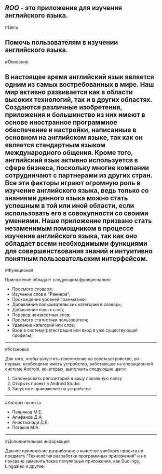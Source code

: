 ***ROO*** - это приложение для изучения английского языка.
---
#Цель

Помочь пользователям в изучении английского языка.
---

#Описание

В настоящее время английский язык является одним из самых востребованных в мире. Наш мир активно развивается как в области высоких технологий, так и в других областях. Создаются различные изобретения, приложения и большинство из них имеют в основе иностранное программное обеспечение и настройки, написанные в основном на английском языке, так как он является стандартным языком международного общения. Кроме того, английский язык активно используется в сфере бизнеса, поскольку многие компании сотрудничают с партнерами из других стран. Все эти факторы играют огромную роль в изучение английского языка, ведь только со знаниями данного языка можно стать успешным в той или иной области, если использовать его в совокупности со своими умениями.
Наше приложение призвано стать незаменимым помощником в процессе изучение английского языка, так как оно 
обладает всеми необходимыми функциями для совершенствования знаний и интуитивно понятным пользовательским интерфейсом.
---
#Функционал

Приложение обладает следующим функционалом:
- Просмотр словаря;
- Изучение слов в "Раннере";
- Прохождение уровней грамматики;
- Добавление пользовательских категорий в словарь;
- Добавление новых слов;
- Перевод неизвестных слов;
- Просмотр статистики пользователя;
- Удаление категорий или слов;
- Вход в систему(регистрация или вход в уже существующий профиль);
---
#Установка

Для того, чтобы запустить приложение на своем устройстве, во- первых, необходимо иметь устройство, работающее на операционной 
системе Android, во-вторых, выполнить следующие шаги:
1. Склонировать репозиторий в вашу локальную папку
2. Открыть проект в Android Studio
3. Запустите приложение на устройстве
---
#Авторы проекта

- Пальянов М.Е;
- Алифанов Д.А;
- Анастасиади Д.Е;
- Пятаков М.А.
---
#Дополнительная информация

Данное приложение разработано в качестве учебного проекта по предмету "Технология разработки программных приложений" и не призвано заменить
такие популярные приложения, как Duolingo, Lingualeo и другие.
 
